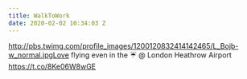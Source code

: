 ```yaml
---
title: WalkToWork
date: 2020-02-02 10:34:03 Z
---
```


 http://pbs.twimg.com/profile_images/1200120832414142465/L_Bojb-w_normal.jpgLove flying even in the ☔ @ London Heathrow Airport https://t.co/8Ke06W8wGE